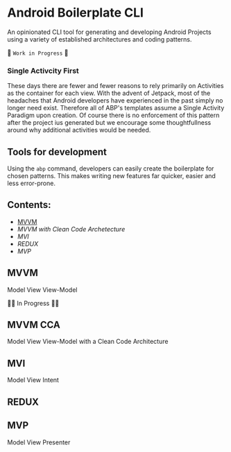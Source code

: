 # Android Boilerplate CLI
An opinionated CLI tool for generating and developing Android Projects using a variety of established architectures and coding patterns.

:construction: `Work in Progress` :construction:
### Single Activcity First
These days there are fewer and fewer reasons to rely primarily on Activities as the container for each view. With the advent of Jetpack, most of the headaches that Android developers have experienced in the past simply no longer need exist. Therefore all of ABP's templates assume a Single Activity Paradigm upon creation. Of course there is no enforcement of this pattern after the project ius generated but we encourage some thoughtfullness around why additional activities would be needed.


## Tools for development
Using the ```abp``` command, developers can easily create the boilerplate for chosen patterns. This makes writing new features far quicker, easier and less error-prone. 

## Contents:
 - [MVVM](#mvvm)
 - *MVVM with Clean Code Archetecture*
 - *MVI*
 - *REDUX*
 - *MVP*
 
 
 
 
 ## MVVM
 Model View View-Model
 
 :construction::hammer: In Progress :hammer::construction:
 
 
 ## MVVM CCA
 Model View View-Model with a Clean Code Architecture
 
 ## MVI
 Model View Intent
 
 ## REDUX
 
 
 ## MVP
 Model View Presenter
 
